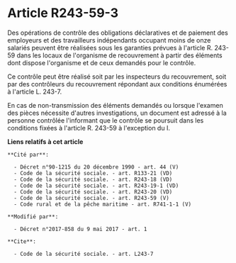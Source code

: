 # Article R243-59-3

Des opérations de contrôle des obligations déclaratives et de paiement des employeurs et des travailleurs indépendants
occupant moins de onze salariés peuvent être réalisées sous les garanties prévues à l'article R. 243-59 dans les locaux de
l'organisme de recouvrement à partir des éléments dont dispose l'organisme et de ceux demandés pour le contrôle.

Ce contrôle peut être réalisé soit par les inspecteurs du recouvrement, soit par des contrôleurs du recouvrement répondant
aux conditions énumérées à l'article L. 243-7.

En cas de non-transmission des éléments demandés ou lorsque l'examen des pièces nécessite d'autres investigations, un
document est adressé à la personne contrôlée l'informant que le contrôle se poursuit dans les conditions fixées à l'article
R. 243-59 à l'exception du I.

**Liens relatifs à cet article**

	**Cité par**:

	  - Décret n°90-1215 du 20 décembre 1990 - art. 44 (V)
	  - Code de la sécurité sociale. - art. R133-21 (VD)
	  - Code de la sécurité sociale. - art. R243-18 (VD)
	  - Code de la sécurité sociale. - art. R243-19-1 (VD)
	  - Code de la sécurité sociale. - art. R243-20 (VD)
	  - Code de la sécurité sociale. - art. R243-59 (V)
	  - Code rural et de la pêche maritime - art. R741-1-1 (V)

	**Modifié par**:

	  - Décret n°2017-858 du 9 mai 2017 - art. 1

	**Cite**:

	  - Code de la sécurité sociale. - art. L243-7
